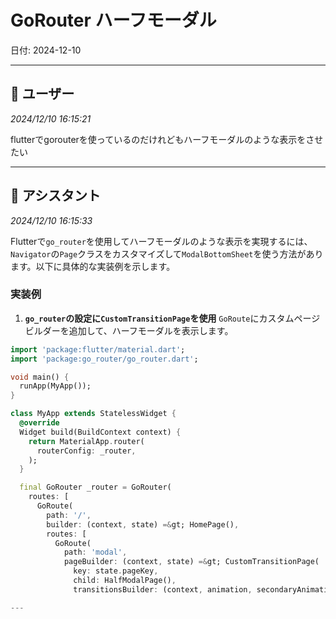 # GoRouter ハーフモーダル

日付: 2024-12-10

---

## 👤 ユーザー
*2024/12/10 16:15:21*

flutterでgorouterを使っているのだけれどもハーフモーダルのような表示をさせたい

---

## 🤖 アシスタント
*2024/12/10 16:15:33*

Flutterで`go_router`を使用してハーフモーダルのような表示を実現するには、`Navigator`の`Page`クラスをカスタマイズして`ModalBottomSheet`を使う方法があります。以下に具体的な実装例を示します。

### 実装例

1. **`go_router`の設定に`CustomTransitionPage`を使用**
   `GoRoute`にカスタムページビルダーを追加して、ハーフモーダルを表示します。

```dart
import 'package:flutter/material.dart';
import 'package:go_router/go_router.dart';

void main() {
  runApp(MyApp());
}

class MyApp extends StatelessWidget {
  @override
  Widget build(BuildContext context) {
    return MaterialApp.router(
      routerConfig: _router,
    );
  }

  final GoRouter _router = GoRouter(
    routes: [
      GoRoute(
        path: '/',
        builder: (context, state) =&gt; HomePage(),
        routes: [
          GoRoute(
            path: 'modal',
            pageBuilder: (context, state) =&gt; CustomTransitionPage(
              key: state.pageKey,
              child: HalfModalPage(),
              transitionsBuilder: (context, animation, secondaryAnimation, child

---
